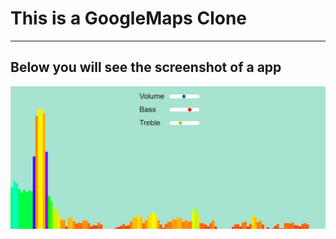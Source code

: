 # This is a GoogleMaps Clone
---

## Below you will see the screenshot of a app

![alt text](https://github.com/barisdevjs/Js-Projects/blob/main/music-controller/music.jpg)



 
